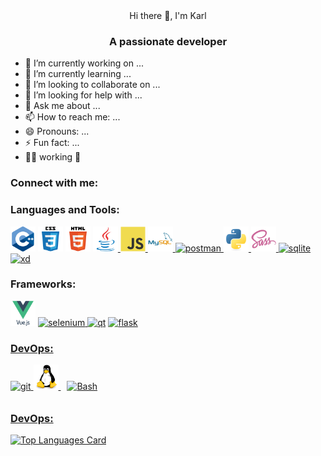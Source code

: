 

<div id="header" align="center">
       Hi there 👋, I'm Karl
       <h3 align="center">A passionate developer</h3>
    
    
</div>

- 🔭 I’m currently working on ...
- 🌱 I’m currently learning ...
- 👯 I’m looking to collaborate on ...
- 🤔 I’m looking for help with ...
- 💬 Ask me about ...
- 📫 How to reach me: ...
- 😄 Pronouns: ...
- ⚡ Fun fact: ...
- 👨‍💻 working  🚀



<h3 align="left">Connect with me:</h3>
<p align="left">
</p>

<h3 align="left">Languages and Tools:</h3>

<div>
              <span>
                     <img src="https://raw.githubusercontent.com/devicons/devicon/master/icons/cplusplus/cplusplus-original.svg" alt="cplusplus" width="40" height="40"/></a> <a href="https://www.w3schools.com/css/" target="_blank" rel="noreferrer"> 
              </span>
              <span>
                     <img src="https://raw.githubusercontent.com/devicons/devicon/master/icons/css3/css3-original-wordmark.svg" alt="css3" width="40" height="40"/></a> 
              </span>
              <span>
                     <img src="https://raw.githubusercontent.com/devicons/devicon/master/icons/html5/html5-original-wordmark.svg" alt="html5" width="40" height="40"/> </a> <a href="https://www.java.com" target="_blank" rel="noreferrer">
              </span>
              <span>   
                     <img src="https://raw.githubusercontent.com/devicons/devicon/master/icons/java/java-original.svg" alt="java" width="40" height="40"/> </a> <a href="https://developer.mozilla.org/en-US/docs/Web/JavaScript" target="_blank" rel="noreferrer">
              </span>
              <span>
                     <img src="https://raw.githubusercontent.com/devicons/devicon/master/icons/javascript/javascript-original.svg" alt="javascript" width="40" height="40"/>  
              </span>
              <span>
                      <a href="https://www.mysql.com/" target="_blank" rel="noreferrer"><img src="https://raw.githubusercontent.com/devicons/devicon/master/icons/mysql/mysql-original-wordmark.svg" alt="mysql" width="40" height="40"/> </a> <a href="https://postman.com" target="_blank" rel="noreferrer"> 
              </span>
              <span>
                     <img src="https://www.vectorlogo.zone/logos/getpostman/getpostman-icon.svg" alt="postman" width="40" height="40"/> </a> <a href="https://www.python.org" target="_blank" rel="noreferrer"> 
              </span>
              <span>
                     <img src="https://raw.githubusercontent.com/devicons/devicon/master/icons/python/python-original.svg" alt="python" width="40" height="40"/> </a>  <a href="https://sass-lang.com" target="_blank" rel="noreferrer"> 
              </span>
              <span>
                     <img src="https://raw.githubusercontent.com/devicons/devicon/master/icons/sass/sass-original.svg" alt="sass" width="40" height="40"/> </a> <a href="https://www.selenium.dev" target="_blank" rel="noreferrer">
              </span>
              <span>
                     <img src="https://www.vectorlogo.zone/logos/sqlite/sqlite-icon.svg" alt="sqlite" width="40" height="40"/> </a> <a href="https://vuejs.org/" target="_blank" rel="noreferrer"> 
              </span>
              <span>
                     <img src="https://cdn.worldvectorlogo.com/logos/adobe-xd.svg" alt="xd" width="40" height="40"/> </a> </p>
              </span>

</div>

<h3 align="left">Frameworks:</h3>
       <span>
              <img src="https://raw.githubusercontent.com/devicons/devicon/master/icons/vuejs/vuejs-original-wordmark.svg" alt="vuejs" width="40" height="40"/></a> <a href="https://www.adobe.com/products/xd.html" target="_blank" rel="noreferrer">
       </span>
       <span>
              <img src="https://raw.githubusercontent.com/detain/svg-logos/780f25886640cef088af994181646db2f6b1a3f8/svg/selenium-logo.svg" alt="selenium" width="40" height="40"/> </a> <a href="https://www.sqlite.org/" target="_blank" rel="noreferrer">
       </span>
       <span>
              <a href="https://www.qt.io/" target="_blank" rel="noreferrer"><img src="https://upload.wikimedia.org/wikipedia/commons/0/0b/Qt_logo_2016.svg" alt="qt" width="40" height="40"/></a>
       </span>
        <span>
              <a href="https://flask.palletsprojects.com/" target="_blank" rel="noreferrer"><img src="https://www.vectorlogo.zone/logos/pocoo_flask/pocoo_flask-icon.svg" alt="flask" width="40" height="40"/> </a> <a href="https://git-scm.com/" target="_blank" rel="noreferrer">
       </span>
       
  
<h3 align="left">DevOps:</h3>
       <span>
              <img src="https://www.vectorlogo.zone/logos/git-scm/git-scm-icon.svg" alt="git" width="40" height="40"/> </a> <a href="https://www.w3.org/html/" target="_blank" rel="noreferrer"> 
       </span>
       <span>
              </a> <a href="https://www.linux.org/" target="_blank" rel="noreferrer"><img src="https://raw.githubusercontent.com/devicons/devicon/master/icons/linux/linux-original.svg" alt="linux" width="40" height="40"/> </a> <a href="https://www.mysql.com/" target="_blank" rel="noreferrer"> 
       </span>
       <span>
              <img style="margin: 10px" src="https://profilinator.rishav.dev/skills-assets/gnu_bash-icon.svg" alt="Bash" height="50" />  
       </span>
       

<h3 align="left">DevOps:</h3>

![Top Languages Card](https://github-readme-stats.vercel.app/api/top-langs/?username=karlduggan&layout=compact)
